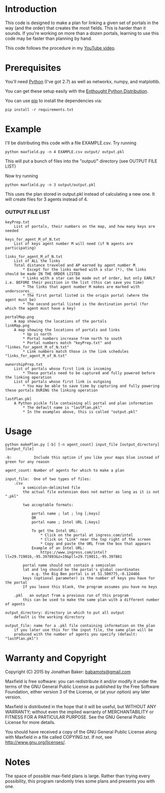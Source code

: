 # Introduction

This code is designed to make a plan for linking a given set of portals in the
way (and the order) that creates the most fields. This is harder than it sounds.
If you're working on more than a dozen portals, learning to use this code may
be faster than planning by hand.

This code follows the procedure in my [YouTube video][0].


# Prerequisites

You'll need [Python][2] (I've got 2.7) as well as networkx, numpy, and matplotlib.

You can get these setup easily with the [Enthought Python Distribution][1].

You can use [pip][3] to install the dependencies via:

    pip install -r requirements.txt

# Example

I'll be distributing this code with a file EXAMPLE.csv. Try running

    python maxfield.py -n 4 EXAMPLE.csv output/ output.pkl

This will put a bunch of files into the "output/" directory (see OUTPUT FILE LIST)

Now try running

    python maxfield.py -n 3 output/output.pkl

This uses the plan stored in output.pkl instead of calculating a new one. It will create files for 3 agents instead of 4.

### OUTPUT FILE LIST

	keyPrep.txt
		List of portals, their numbers on the map, and how many keys are needed

	keys_for_agent_M_of_N.txt
		List of keys agent number M will need (if N agents are participating)

	links_for_agent_M_of_N.txt
		List of ALL the links
		Total distance traveled and AP earned by agent number M
			* Except for the links marked with a star (*), the links should be made IN THE ORDER LISTED
			* Links with a star can be made out of order, but only EARLY i.e. BEFORE their position in the list (this can save you time)
			* The links that agent number M makes are marked with underscores__
			* The first portal listed is the origin portal (where the agent must be)
			* The second portal listed is the destination portal (for which the agent must have a key)

	portalMap.png
		A map showing the locations of the portals
	linkMap.png
		A map showing the locations of portals and links
			* Up is north
			* Portal numbers increase from north to south
			* Portal numbers match "keyPrep.txt" and "linkes_for_agent_M_of_N.txt"
			* Link numbers match those in the link schedules "links_for_agent_M_of_N.txt"

	ownershipPrep.txt
		List of portals whose first link is incoming
			* These portals need to be captured and fully powered before the linking operation
		List of portals whose first link is outgoing
			* You may be able to save time by capturing and fully powering these portals DURING the linking operation

	lastPlan.pkl
		A Python pickle file containing all portal and plan information
			* The default name is "lastPlan.pkl"
			* In the examples above, this is called "output.pkl"

# Usage

    python makePlan.py [-b] [-n agent_count] input_file [output_directory] [output_file]

    -b:          Include this option if you like your maps blue instead of green for any reason

    agent_count: Number of agents for which to make a plan

    input_file:  One of two types of files:
        .csv
            a semicolon-delimited file
            the actual file extension does not matter as long as it is not ".pkl"

            two acceptable formats:
                
                portal name ; lat ; lng [;keys]
                OR
                portal name ; Intel URL [;keys]

                To get the Intel URL:
                    * Click on the portal at ingress.com/intel
                    * Click on "Link" near the top right of the screen
                    * Copy and paste the URL from the box that appears
                Example of an Intel URL:
                    https://www.ingress.com/intel?ll=29.719016,-95.397893&z=19&pll=29.719011,-95.397881

            portal name should not contain a semicolon
            lat and lng should be the portal's global coordinates
                e.g. the Big Ben portal is at 51.500775,-0.124466
            keys (optional parameter) is the number of keys you have for the portal
            If you leave this blank, the program assumes you have no keys

        .pkl   an output from a previous run of this program
            this can be used to make the same plan with a different number of agents

    output_directory: directory in which to put all output
        default is the working directory

    output_file: name for a .pkl file containing information on the plan
        if you later use this for the input file, the same plan will be
        produced with the number of agents you specify (default: "lastPlan.pkl")

# Warranty and Copyright

Copyright (C) 2015 by Jonathan Baker: babamots@gmail.com

Maxfield is free software: you can redistribute it and/or modify
it under the terms of the GNU General Public License as published by
the Free Software Foundation, either version 3 of the License, or
(at your option) any later version.

Maxfield is distributed in the hope that it will be useful,
but WITHOUT ANY WARRANTY; without even the implied warranty of
MERCHANTABILITY or FITNESS FOR A PARTICULAR PURPOSE.  See the
GNU General Public License for more details.

You should have received a copy of the GNU General Public License
along with Maxfield in a file called COPYING.txt. If not, see
<http://www.gnu.org/licenses/>.

# Notes

The space of possible max-field plans is large. Rather than trying every
possibility, this program randomly tries some plans and presents you with one.

[0]: https://www.youtube.com/watch?v=priezq6Dm4Y
[1]: https://www.enthought.com/downloads/
[2]: https://www.python.org/download/releases/2.7
[3]: https://pypi.python.org/pypi/pip


